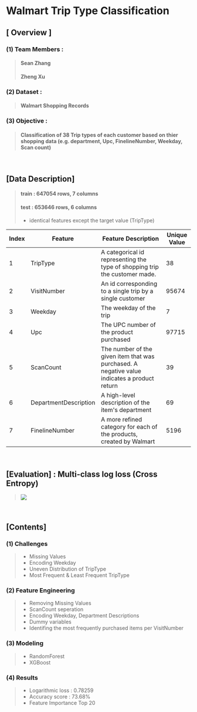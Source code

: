 # Walmart Trip Type Classification
## [ Overview ]
### (1) Team Members : 
> #### Sean Zhang
> #### Zheng Xu
### (2) Dataset :
> #### Walmart Shopping Records

### (3) Objective :
> #### Classification of 38 Trip types of each customer based on thier shopping data (e.g. department, Upc, FinelineNumber, Weekday, Scan count) 
<br>

## [Data Description]

> #### train : 647054 rows, 7 columns
> #### test : 653646 rows, 6 columns
> - identical features except the target value (TripType)

| Index | Feature               | Feature Description                                  | Unique Value |
|-------|-----------------------|----------------------------------------------|--------|
| 1     | TripType              | A categorical id representing the type of shopping trip the customer made.                                       | 38     |
| 2     | VisitNumber           | An id corresponding to a single trip by a single customer                              | 95674  |
| 3     | Weekday               | The weekday of the trip                    | 7      |
| 4     | Upc                   | The UPC number of the product purchased                  | 97715  |
| 5     | ScanCount             | The number of the given item that was purchased. A negative value indicates a product return          | 39     |
| 6     | DepartmentDescription | A high-level description of the item's department                                | 69     |
| 7     | FinelineNumber        | A more refined category for each of the products, created by Walmart | 5196   |


<br>

## [Evaluation] : Multi-class log loss (Cross Entropy)
> ![](https://github.com/yunah0515/dss7_SWYA_walmart/blob/master/image/evaluation.png?raw=true)
<br>

## [Contents]

### (1) Challenges
> - Missing Values
> - Encoding Weekday
> - Uneven Distribution of TripType
> - Most Frequent & Least Frequent TripType

### (2) Feature Engineering
> - Removing Missing Values
> - ScanCount seperation
> - Encoding Weekday, Department Descriptions
> - Dummy variables
> - Identifing the most frequently purchased items per VisitNumber

### (3) Modeling
> - RandomForest
> - XGBoost

### (4) Results
> - Logarithmic loss : 0.78259
> - Accuracy score : 73.68%
> - Feature Importance Top 20

